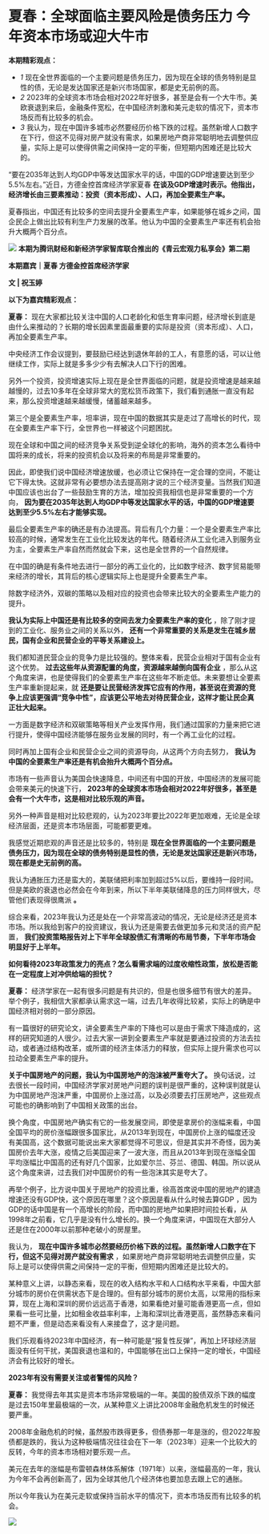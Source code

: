 # 夏春：全球面临主要风险是债务压力 今年资本市场或迎大牛市

**本期精彩观点：**

  * _1_ 现在全世界面临的一个主要问题是债务压力，因为现在全球的债务特别是显性的债，无论是发达国家还是新兴市场国家，都是史无前例的高。
  * _2_ 2023年的全球资本市场会相对2022年好很多，甚至是会有一个大牛市。美欧衰退到来后，金融条件宽松，在中国经济刺激和美元走软的情况下，资本市场反而有比较多的机会。
  * _3_ 我认为，现在中国许多城市必然要经历价格下跌的过程。虽然新增人口数字在下行，但这不见得对房产就没有需求，如果房地产商非常聪明地去调整供应量，实际上是可以使得供需之间保持一定的平衡，但短期内困难还是比较大的。

“要在2035年达到人均GDP中等发达国家水平的话，中国的GDP增速要达到至少5.5%左右。”近日，方德金控首席经济学家夏春
**在谈及GDP增速时表示。他指出，经济增长由三要素推动：投资（资本形成）、人口，再加全要素生产率。**

夏春指出，中国还有比较多的空间去提升全要素生产率，如果能够在城乡之间，国企民企上做出比较有利生产力发展的改革。他认为中国的全要素生产率还有机会抬升大概两个百分点。

![](https://inews.gtimg.com/news_bt/OQXUfly8rgwvb5KW0NtBAen-D5W3k6f6YDkJoK_xKTREAAA/1000)
**本期为腾讯财经和新经济学家智库联合推出的《青云宏观力私享会》第二期**

**本期嘉宾｜夏春 方德金控首席经济学家**

**文 | 祝玉婷**

**以下为嘉宾精彩观点：**

**夏春：**
现在大家都比较关注中国的人口老龄化和低生育率问题，经济增长到底是由什么来推动的？长期的增长因素里面最重要的实际是投资（资本形成）、人口，再加全要素生产率。

中央经济工作会议提到，要鼓励已经达到退休年龄的工人，有意愿的话，可以让他继续工作，实际上就是多多少少有去解决人口下行的困难。

另外一个投资，投资增速实际上现在是全世界面临的问题，就是投资增速是越来越越慢的，过去10多年在全球非常大的宽松货币政策下，我们看到通胀一直没有起来，那么投资增速越来越缓慢，储蓄越来越多。

第三个是全要素生产率，坦率讲，现在中国的数据其实是走过了高增长的时代，现在全要素生产率下行，全世界也一样被这个问题困扰。

现在全球和中国之间的经济竞争关系受到逆全球化的影响，海外的资本怎么看待中国将来的成长，将来的投资机会以及将来的布局是非常重要的。

因此，即使我们说中国经济增速放缓，也必须让它保持在一定合理的空间，不能让它下得太快。这就非常有必要想办法去提高刚才说的三个经济变量。当然我们知道中国应该也出台了一些鼓励生育的方法，增加投资我相信也是非常重要的一个方向，
**因为要在2035年达到人均GDP中等发达国家水平的话，中国的GDP增速要达到至少5.5%左右才能够实现。**

最后全要素生产率的确还是有办法提高。背后有几个力量：一个是全要素生产率比较高的时候，通常发生在工业化比较发达的年代。随着经济从工业化进入到服务业为主，全要素生产率自然而然就会下来，这也是全世界的一个自然规律。

在中国的确是有条件地去进行一部分的再工业化的，比如数字经济、数字贸易能带来经济的增长，其背后的核心逻辑实际上也是提升全要素生产率。

除数字经济外，双碳的策略以及相对应的投资也会带来比较大的全要素生产能力的提升。

**我认为实际上中国还是有比较多的空间去发力全要素生产率的变化** ，除了刚才提到的工业化、服务业之间的关系以外，
**还有一个非常重要的关系是发生在城乡居民，国有企业和民营企业的平等关系建设上。**

我们都知道民营企业的竞争力是比较强的。整体来看，民营企业相对于国有企业有这个优势。 **过去这些年从资源配置的角度，资源越来越倒向国有企业**
，那么从这个角度来讲，也是使得我们的全要素生产率在这些年不断走低。未来要想让全要素生产率重新提起来，就
**还是要让民营经济发挥它应有的作用，甚至说在资源的竞争上应该更强调“竞争中性”，应该更公平地去对待民营企业，这样才能让民企真正壮大起来。**

一方面是数字经济和双碳策略等相关产业发挥作用，我们通过国家的力量来把它进行提升，使得中国经济能够在服务业发展的同时，有一个再工业化的过程。

同时再加上国有企业和民营企业之间的资源导向，从这两个方向去努力， **我认为中国的全要素生产率还是有机会抬升大概两个百分点。**

市场有一些声音认为美国会快速降息，中间还有中国的开放，中国经济的发展可能会带来美元的快速下行，
**2023年的全球资本市场会相对2022年好很多，甚至是会有一个大牛市，这是相对比较乐观的声音。**

另外一种声音是相对比较悲观的，认为2023年要比2022年更加艰难，无论是全球经济层面，还是资本市场层面，可能都要更难。

我感觉近期悲观的声音还是比较多的，特别是
**现在全世界面临的一个主要问题是债务压力，因为现在全球的债务特别是显性的债，无论是发达国家还是新兴市场，现在都是史无前例的高。**

我认为通胀压力还是蛮大的，美联储把利率加到超过5%以后，要维持一段时间。但是美欧的衰退也必然会在今年到来，所以下半年美联储降息的压力同样很大，尽管他们表现得很鹰派
**。**

综合来看，2023年我认为还是处在一个非常高波动的情况，无论是经济还是资本市场。所以我给到客户的投资建议，我认为还是需要去做更加多元和灵活的资产配置，
**我们投资策略报告对上下半年全球股债汇有清晰的布局节奏，下半年市场会明显好于上半年。**

**如何看待2023年政策发力的亮点？怎么看需求端的过度收缩性政策，放松是否能在一定程度上对冲供给端的担忧？**

**夏春：**
经济学家在一起有很多问题是有共识的，但是也很多细节有很大的差异。举个例子，我相信大家都承认需求这一端，过去几年收得比较紧，实际上的确是中国经济相对弱的一部分原因。

有一篇很好的研究论文，讲全要素生产率的下降也可以是由于需求下降造成的，这样的研究知道的人很少。过去大家一讲到全要素生产率就是要通过投资的方法去拉动，或者通过结构改革，或所谓的经济主体活力的释放，但实际上提升需求也可以拉动全要素生产率的提升。

**关于中国房地产的问题，我认为中国房地产的泡沫被严重夸大了。**
换句话说，过去很长一段时间，中国经济学家对房地产问题的误判是很严重的，这种误判就是认为中国房地产泡沫严重，中国房价上涨过高，以及必须要去打压房地产，这些观点可能也的确影响到了中国相关政策的出台。

换个角度，中国房地产确实有它的一些发展空间，即使是拿房价的涨幅来看，中国全国平均的房价涨幅跟很多国家比，从2013年到现在，中国房价上涨的幅度还没有美国高，这个数据可能说出来大家都觉得不可思议，但是其实并不奇怪，因为美国房价去年大涨，疫情之后美国迎来了一波大涨，而且从2013年到现在涨幅全国平均涨幅比中国高的还有好几个国家，比如爱尔兰、芬兰、德国、韩国。所以说从这个角度来讲，过去我们对中国房价的有一些泡沫其实是夸大了。

再举个例子，比方说中国关于房地产的投资比重，徐高首席说中国的房地产的建造增速还没有GDP快，这个原因在哪里？这个原因是看从什么时候去算GDP
，因为GDP的话中国是有一个高增长的阶段，而中国的房地产如果把时间拉长看，从1998年之前看，它几乎是没有什么增长的。换一个角度来讲，中国现在大部分人还是住在2000年以前那种老破小的房屋里。

我认为， **现在中国许多城市必然要经历价格下跌的过程。虽然新增人口数字在下行，但这不见得对房产就没有需求**
，如果房地产商非常聪明地去调整供应量，实际上是可以使得供需之间保持一定的平衡，但短期内困难还是比较大的。

某种意义上讲，以静态来看，现在的收入结构水平和人口结构水平来看，中国大部分城市的房价在供需状态下是合理的。但有部分城市的房价太高，以常用的指标来算，现在上海和深圳的房价远远高于香港，如果看绝对量可能香港更高一点，但如果看一些可比量，比如租金收益率利率，上海和深圳比香港更高，虽然静态来看问题不严重，但是动态来看没有人来接盘了，这才是问题。

我们乐观看待2023年中国经济，有一种可能是“报复性反弹”，再加上环球经济层面没有任何干扰，美国衰退也温和的，中国能够在出口上保持一定的增长，中国经济会有比较好的增长。

**2023年有没有需要关注或者警惕的风险？**

**夏春：**
我觉得去年其实是资本市场非常极端的一年。美国的股债双杀下跌的幅度是过去150年里最极端的一次，从某种意义上讲比2008年金融危机发生的时候还要严重。

2008年金融危机的时候，虽然股市跌得更多，但债券那一年是涨的，但2022年股债都是跌的，我认为这种极端情况往往会在下一年（2023年）迎来一个比较大的反转，今年的资本市场相对要乐观一点。

美元在去年的涨幅是布雷顿森林体系解体（1971年）以来，涨幅最高的一年，我认为今年不会再创新高了，因为全球其他几个经济体也要加息去跟上它的通胀。

所以今年我认为在美元走软或保持当前水平的情况下，资本市场反而有比较多的机会。

![](https://inews.gtimg.com/news_bt/O3UaAG_iUnCh5JIreuYLQ-AhSwymu1Fc2Wp9TG6U_SqMMAA/1000)

